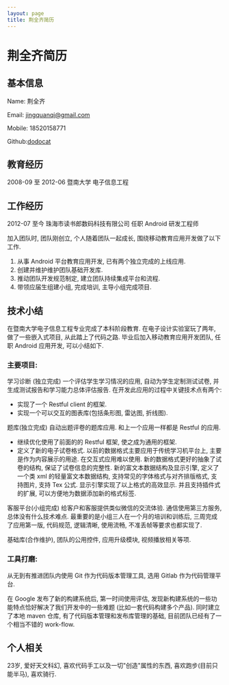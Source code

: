 ```yaml
---
layout: page
title: 荆全齐简历
---
```


# 荆全齐简历

## 基本信息

Name: 荆全齐

Email: jingquanqi@gmail.com

Mobile: 18520158771

Github:[dodocat](https://github.com/dodocat)

## 教育经历

2008-09 至 2012-06 暨南大学 电子信息工程

## 工作经历

2012-07 至今 珠海市读书郎数码科技有限公司 任职 Android 研发工程师

加入团队时, 团队刚创立, 个人随着团队一起成长, 围绕移动教育应用开发做了以下工作. 

1. 从事 Android 平台教育应用开发, 已有两个独立完成的上线应用. 
2. 创建并维护维护团队基础开发库. 
3. 推动团队开发规范制定, 建立团队持续集成平台和流程. 
4. 带领应届生组建小组, 完成培训, 主导小组完成项目.

## 技术小结

在暨南大学电子信息工程专业完成了本科阶段教育. 在电子设计实验室玩了两年, 做了一些嵌入式项目, 从此踏上了代码之路.
毕业后加入移动教育应用开发团队, 任职 Android 应用开发, 可以小结如下.

### 主要项目:

学习诊断 (独立完成) 一个评估学生学习情况的应用, 自动为学生定制测试试卷, 并生成测试报告和学习能力总体评估报告.
在开发此应用的过程中关键技术点有两个:

* 实现了一个 Restful client 的框架. 
* 实现一个可以交互的图表库(包括条形图, 雷达图, 折线图).

题库(独立完成) 自动出题评卷的题库应用. 和上一个应用一样都是 Restful 的应用. 

* 继续优化使用了前面的的 Restful 框架, 使之成为通用的框架.
* 定义了新的电子试卷格式.
以前的数据格式主要应用于传统学习机平台上, 主要是作为内容展示的用途. 在交互式应用难以使用. 
新的数据格式更好的抽象了试卷的结构, 保证了试卷信息的完整性.
新的富文本数据结构及显示引擎, 定义了一个类 xml 的轻量富文本数据结构, 支持常见的字体格式与对齐排版格式,
支持图片, 支持 Tex 公式. 显示引擎实现了以上格式的高效显示. 并且支持插件式的扩展, 可以方便地为数据添加新的格式标签.

客服平台(小组完成) 给客户和客服提供类似微信的交流体验. 通信使用第三方服务, 总体没有什么技术难点. 
最重要的是小组三人在一个月的培训和训练后, 三周完成了应用第一版, 代码规范, 逻辑清晰,  使用流畅, 不准丢帧等要求也都实现了.

基础库(合作维护), 团队的公用控件, 应用升级模块, 视频播放相关等项.

### 工具打磨:

从无到有推进团队内使用 Git 作为代码版本管理工具, 选用 Gitlab 作为代码管理平台.

在 Google 发布了新的构建系统后, 第一时间使用评估, 发现新构建系统的一些功能特点恰好解决了我们开发中的一些难题
(比如一套代码构建多个产品). 同时建立了本地 maven 仓库, 有了代码版本管理和发布库管理的基础,
目前团队已经有了一个相当不错的 work-flow.

## 个人相关

23岁, 爱好天文科幻, 喜欢代码手工以及一切"创造"属性的东西, 喜欢跑步(目前只能半马), 喜欢骑行.

